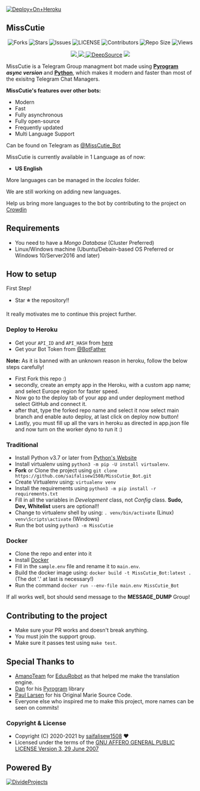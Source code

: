 [![Deploy+On+Heroku](https://www.herokucdn.com/deploy/button.svg)](https://heroku.com/deploy?template=https://github.com/saifalisew1508/Pyro)

## MissCutie

<p align='center'>
  <img src="https://img.shields.io/github/forks/saifalisew1508/MissCutieBot?style=flat-square" alt="Forks">
  <img src="https://img.shields.io/github/stars/saifalisew1508/MissCutieBot?style=flat-square" alt="Stars">
  <img src="https://img.shields.io/github/issues/saifalisew1508/MissCutieBot?style=flat-square" alt="Issues">
  <img src="https://img.shields.io/github/license/saifalisew1508/MissCutieBot?style=flat-square" alt="LICENSE">
  <img src="https://img.shields.io/github/contributors/saifalisew1508/MissCutieBot?style=flat-square" alt="Contributors">
  <img src="https://img.shields.io/github/repo-size/saifalisew1508/MissCutieBot?style=flat-square" alt="Repo Size">
  <img src="https://hits.seeyoufarm.com/api/count/incr/badge.svg?url=https://github.com/saifalisew1508/MissCutieBot&amp;title=Profile%20Views" alt="Views">
</p>

<p align='center'>
  <a href="https://www.python.org/" alt="made-with-python"> <img src="https://img.shields.io/badge/Made%20with-Python-1f425f.svg?style=flat-square&logo=python&color=blue" /> </a>
  <a href="https://hub.docker.com/r/divideprojects/MissCutie_Bot" alt="Docker!"> <img src="https://aleen42.github.io/badges/src/docker.svg" /> </a>
  <a href="https://deepsource.io/gh/DivideProjects/MissCutie_Bot/?ref=repository-badge"><img src="https://static.deepsource.io/deepsource-badge-light-mini.svg" alt="DeepSource"></a>
  <a href="https://makeapullrequest.com" alt="PRs Welcome"> <img src="https://img.shields.io/badge/PRs-welcome-brightgreen.svg?style=flat-square" /> </a>
</p>

MissCutie is a Telegram Group managment bot made using **[Pyrogram](https://github.com/pyrogram/pyrogram) _async version_** and **[Python](https://python.org)**, which makes it modern and faster than most of the exisitng Telegram Chat Managers.

**MissCutie's features over other bots:**
- Modern
- Fast
- Fully asynchronous
- Fully open-source
- Frequently updated
- Multi Language Support

Can be found on Telegram as [@MissCutie_Bot](https://t.me/MissCutie_Bot)
</br>

MissCutie is currently available in 1 Language as of now:
- **US English**

More languages can be managed in the _locales_ folder.

We are still working on adding new languages.

Help us bring more languages to the bot by contributing to the project on [Crowdin](https://crowdin.com/project/MissCutierobot)

## Requirements
- You need to have a *Mongo Database* (Cluster Preferred)
- Linux/Windows machine (Ubuntu/Debain-based OS Preferred or Windows 10/Server2016 and later)


## How to setup

First Step!
- Star **⭐** the repository!!

It really motivates me to continue this project further.

### Deploy to Heroku
- Get your `API_ID` and `API_HASH` from [here](https://my.telegram.org/)
- Get your Bot Token from [@BotFather](https://t.me/BotFather)

**Note:** As it is banned with an unknown reason in heroku, follow the below steps carefully!
- First Fork this repo :)
- secondly, create an empty app in the Heroku, with a custom app name; and select Europe region for faster speed.
- Now go to the deploy tab of your app and under deployment method select GitHub and connect it.
- after that, type the forked repo name and select it now select main branch and enable auto deploy, at last click on deploy now button!
- Lastly, you must fill up all the vars in heroku as directed in app.json file and now turn on the worker dyno to run it :)

### Traditional

- Install Python v3.7 or later from [Python's Website](https://python.org)
- Install virtualenv using `python3 -m pip -U install virtualenv`.
- **Fork** or Clone the project using `git clone https://github.com/saifalisew1508/MissCutie_Bot.git`
- Create Virtualenv using: `virtualenv venv`
- Install the requirements using `python3 -m pip install -r requirements.txt`
- Fill in all the variables in *Development* class, not *Config* class. **Sudo, Dev, Whitelist** users are optional!!
- Change to virtualenv shell by using:
  `. venv/bin/activate` (Linux)
  `venv\Scripts\activate` (Windows)
- Run the bot using `python3 -m MissCutie`

### Docker

- Clone the repo and enter into it
- Install [Docker](https://www.docker.com/)
- Fill in the `sample.env` file and rename it to `main.env`.
- Build the docker image using: `docker build -t MissCutie_Bot:latest .` (The dot '.' at last is necessary!)
- Run the command `docker run --env-file main.env MissCutie_Bot`


If all works well, bot should send message to the **MESSAGE_DUMP** Group!


## Contributing to the project

- Make sure your PR works and doesn't break anything.
- You must join the support group.
- Make sure it passes test using `make test`.


## Special Thanks to
- [AmanoTeam](https://github.com/AmanoTeam/) for [EduuRobot](https://github.com/AmanoTeam/EduuRobot) as that helped me make the translation engine.
- [Dan](https://github.com/delivrance) for his [Pyrogram](https://github.com/pyrogram/pyrogram) library
- [Paul Larsen](https://github.com/PaulSonOfLars) for his Original Marie Source Code.
- Everyone else who inspired me to make this project, more names can be seen on commits!


### Copyright & License

* Copyright (C) 2020-2021 by [saifalisew1508](https://github.com/saifalisew1508) ❤️️
* Licensed under the terms of the [GNU AFFERO GENERAL PUBLIC LICENSE Version 3, 29 June 2007](https://github.com/saifalisew1508/MissCutie_Bot/blob/master/LICENSE)

## Powered By

[![DivideProjects](https://img.shields.io/badge/Divide-Projects-green?style=for-the-badge&logo=appveyor)](https://t.me/DivideSupport)
